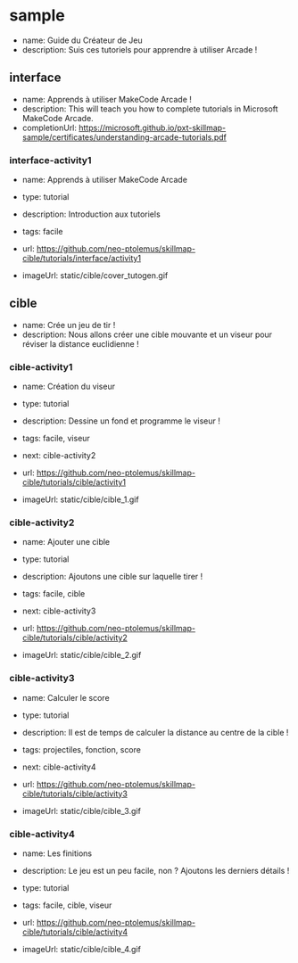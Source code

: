 # sample
* name: Guide du Créateur de Jeu
* description: Suis ces tutoriels pour apprendre à utiliser Arcade !

## interface
* name: Apprends à utiliser MakeCode Arcade !
* description: This will teach you how to complete tutorials in Microsoft MakeCode Arcade.
* completionUrl: https://microsoft.github.io/pxt-skillmap-sample/certificates/understanding-arcade-tutorials.pdf

### interface-activity1

* name: Apprends à utiliser MakeCode Arcade
* type: tutorial
* description: Introduction aux tutoriels
* tags: facile

* url: https://github.com/neo-ptolemus/skillmap-cible/tutorials/interface/activity1 
* imageUrl: static/cible/cover_tutogen.gif
  

## cible
* name: Crée un jeu de tir !
* description: Nous allons créer une cible mouvante et un viseur pour réviser la distance euclidienne !

### cible-activity1

* name: Création du viseur
* type: tutorial
* description: Dessine un fond et programme le viseur !
* tags: facile, viseur
* next: cible-activity2

* url: https://github.com/neo-ptolemus/skillmap-cible/tutorials/cible/activity1
* imageUrl:  static/cible/cible_1.gif

### cible-activity2

* name: Ajouter une cible
* type: tutorial
* description: Ajoutons une cible sur laquelle tirer !
* tags: facile, cible
* next: cible-activity3

* url: https://github.com/neo-ptolemus/skillmap-cible/tutorials/cible/activity2
* imageUrl: static/cible/cible_2.gif


### cible-activity3

* name: Calculer le score
* type: tutorial
* description: Il est de temps de calculer la distance au centre de la cible !
* tags: projectiles, fonction, score
* next: cible-activity4

* url: https://github.com/neo-ptolemus/skillmap-cible/tutorials/cible/activity3
* imageUrl: static/cible/cible_3.gif

### cible-activity4

* name: Les finitions
* description: Le jeu est un peu facile, non ? Ajoutons les derniers détails !
* type: tutorial
* tags: facile, cible, viseur

* url: https://github.com/neo-ptolemus/skillmap-cible/tutorials/cible/activity4
* imageUrl: static/cible/cible_4.gif
